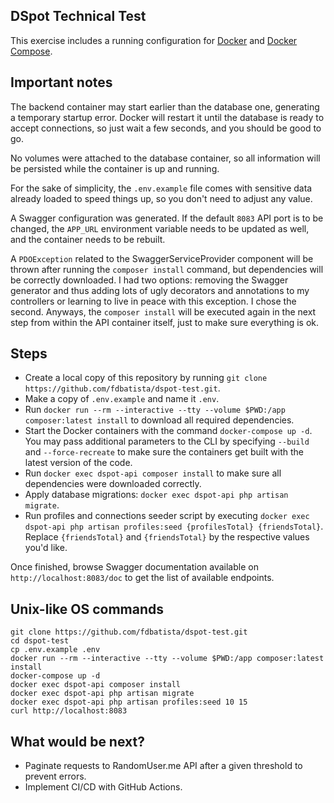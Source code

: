 ## DSpot Technical Test
This exercise includes a running configuration for <a target="_blank" href="https://docs.docker.com/engine/install">Docker</a>  and <a target="_blank" href="https://docs.docker.com/compose/install">Docker Compose</a>.

## Important notes
The backend container may start earlier than the database one, generating a temporary startup error. Docker will restart it until the database is ready to accept connections, so just wait a few seconds, and you should be good to go.

No volumes were attached to the database container, so all information will be persisted while the container is up and running.

For the sake of simplicity, the `.env.example` file comes with sensitive data already loaded to speed things up, so you don't need to adjust any value.

A Swagger configuration was generated. If the default `8083` API port is to be changed, the `APP_URL` environment variable needs to be updated as well, and the container needs to be rebuilt.

A `PDOException` related to the SwaggerServiceProvider component will be thrown after running the `composer install` command, but dependencies will be correctly downloaded. I had two options: removing the Swagger generator and thus adding lots of ugly decorators and annotations to my controllers or learning to live in peace with this exception. I chose the second. Anyways, the `composer install` will be executed again in the next step from within the API container itself, just to make sure everything is ok. 

## Steps
- Create a local copy of this repository by running `git clone https://github.com/fdbatista/dspot-test.git`.
- Make a copy of `.env.example` and name it `.env`.
- Run `docker run --rm --interactive --tty --volume $PWD:/app composer:latest install` to download all required dependencies.
- Start the Docker containers with the command `docker-compose up -d`. You may pass additional parameters to the CLI by specifying `--build` and `--force-recreate` to make sure the containers get built with the latest version of the code.
- Run `docker exec dspot-api composer install` to make sure all dependencies were downloaded correctly.
- Apply database migrations: `docker exec dspot-api php artisan migrate`.
- Run profiles and connections seeder script by executing `docker exec dspot-api php artisan profiles:seed {profilesTotal} {friendsTotal}`. Replace `{friendsTotal}` and `{friendsTotal}` by the respective values you'd like.

Once finished, browse Swagger documentation available on `http://localhost:8083/doc` to get the list of available endpoints.

## Unix-like OS commands

```shell
git clone https://github.com/fdbatista/dspot-test.git
cd dspot-test
cp .env.example .env
docker run --rm --interactive --tty --volume $PWD:/app composer:latest install
docker-compose up -d
docker exec dspot-api composer install
docker exec dspot-api php artisan migrate
docker exec dspot-api php artisan profiles:seed 10 15
curl http://localhost:8083
```

## What would be next?
- Paginate requests to RandomUser.me API after a given threshold to prevent errors.
- Implement CI/CD with GitHub Actions.
